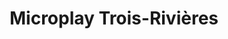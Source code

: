 ---
title: "Microplay Trois-Rivières"
url: /trois-rivieres/microplay-trois-rivieres/
shop: video games
---